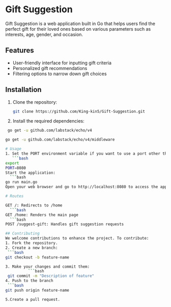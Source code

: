 # Gift Suggestion

Gift Suggestion is a web application built in Go that helps users find the perfect gift for their loved ones based on various parameters such as interests, age, gender, and occasion.

## Features

- User-friendly interface for inputting gift criteria
- Personalized gift recommendations
- Filtering options to narrow down gift choices


## Installation

1. Clone the repository:
   ```bash
   git clone https://github.com/King-kin5/Gift-Suggestion.git

2. Install the required dependencies:
  ```bash
   go get -u github.com/labstack/echo/v4

  go get -u github.com/labstack/echo/v4/middleware

# Usage
  1. Set the PORT environment variable if you want to use a port other than the default 8080:
     ```bash
  export
  PORT=8080
 Start the application:
    ```bash
 go run main.go
 Open your web browser and go to http://localhost:8080 to access the application.

# Routes
 
GET /: Redirects to /home
    ```bash
GET /home: Renders the main page
    ```bash
POST /suggest-gift: Handles gift suggestion requests

## Contributing
We welcome contributions to enhance the project. To contribute:
1. Fork the repository.
2. Create a new branch:
   ```bash
  git checkout -b feature-name

3. Make your changes and commit them:
            ```bash
   git commit -m "Description of feature"
4. Push to the branch
   ```bash
  git push origin feature-name

5.Create a pull request.